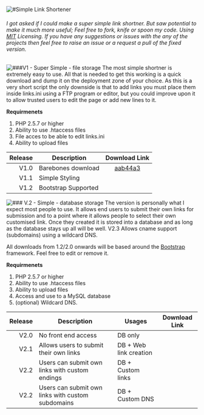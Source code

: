 ![#Simple Link Shortener](http://puu.sh/9Ym1a/3ebd4c8fca.png)
###### I got asked if I could make a super simple link shortner. But saw potential to make it much more useful; Feel free to fork, knife or spoon my code.  Using [MIT](http://opensource.org/licenses/MIT) Licensing. If you have any suggestions or issues with the any of the projects then feel free to raise an issue or a request a pull of the fixed version.


![###V1 - Super Simple - file storage](http://puu.sh/9Yniy/b71d20e1ee.png)
The most simple shortner is extremely easy to use. All that is needed to get this working is a quick download and dump it on the deployment zone of your choice. As this is a very short script the only downside is that to add links you must place them inside links.ini using a FTP program or editor, but you could improve upon it to allow trusted users to edit the page or add new lines to it.

**Requirmenets**

1. PHP 2.5.7 or higher
2. Ability to use .htaccess files
3. File acces to be able to edit links.ini
4. Ability to upload files


| Release | Description                 | Download Link   |
| -------:| --------------------------- |:-----------------:|
| V1.0    | Barebones download          |[aab44a3](https://github.com/LukeXF/SimpleLinkShortener/releases/tag/V1.0)|
| V1.1    | Simple Styling              |                 |
| V1.2    | Bootstrap Supported         |                 |

![### V.2 - Simple - database storage](http://puu.sh/9YoVJ/4395ce7be1.png)
The version is personally what I expect most people to use. It allows end users to submit their own links for submission and to a point where it allows people to select their own customised link. Once they created it is stored into a database and as long as the database stays up all will be well. V2.3 Allows cname support (subdomains) using a wildcard DNS.

All downloads from 1.2/2.0 onwards will be based around the [Bootstrap](http://getbootstrap.com/) framework. Feel free to edit or remove it.

**Requirmenets**

1. PHP 2.5.7 or higher
2. Ability to use .htaccess files
3. Ability to upload files
4. Access and use to a MySQL database
4. (optional) Wildcard DNS.


| Release | Description                                       | Usages                 | Download Link   |
| -------:| ------------------------------------------------- |----------------------  |-----------------|
| V2.0    | No front end access                               | DB only                |                 |
| V2.1    | Allows users to submit their own links            | DB + Web link creation |                 |
| V2.2    | Users can submit own links with custom endings    | DB + Custom links      |                 |
| V2.2    | Users can submit own links with custom subdomains | DB + Custom DNS        |                 |
